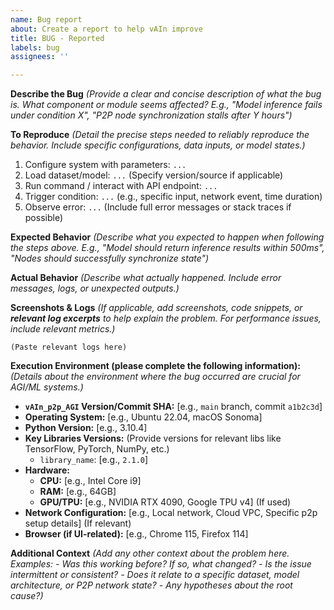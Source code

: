 ```yaml
---
name: Bug report
about: Create a report to help vAIn improve
title: BUG - Reported
labels: bug
assignees: ''

---
```


**Describe the Bug**
*(Provide a clear and concise description of what the bug is. What component or module seems affected? E.g., "Model inference fails under condition X", "P2P node synchronization stalls after Y hours")*

**To Reproduce**
*(Detail the precise steps needed to reliably reproduce the behavior. Include specific configurations, data inputs, or model states.)*
1. Configure system with parameters: `...`
2. Load dataset/model: `...` (Specify version/source if applicable)
3. Run command / interact with API endpoint: `...`
4. Trigger condition: `...` (e.g., specific input, network event, time duration)
5. Observe error: `...` (Include full error messages or stack traces if possible)

**Expected Behavior**
*(Describe what you expected to happen when following the steps above. E.g., "Model should return inference results within 500ms", "Nodes should successfully synchronize state")*

**Actual Behavior**
*(Describe what actually happened. Include error messages, logs, or unexpected outputs.)*

**Screenshots & Logs**
*(If applicable, add screenshots, code snippets, or **relevant log excerpts** to help explain the problem. For performance issues, include relevant metrics.)*

```logs
(Paste relevant logs here)
```

**Execution Environment (please complete the following information):**
*(Details about the environment where the bug occurred are crucial for AGI/ML systems.)*
- **`vAIn_p2p_AGI` Version/Commit SHA:** [e.g., `main` branch, commit `a1b2c3d`]
- **Operating System:** [e.g., Ubuntu 22.04, macOS Sonoma]
- **Python Version:** [e.g., 3.10.4]
- **Key Libraries Versions:** (Provide versions for relevant libs like TensorFlow, PyTorch, NumPy, etc.)
  - `library_name`: [e.g., `2.1.0`]
- **Hardware:**
  - **CPU:** [e.g., Intel Core i9]
  - **RAM:** [e.g., 64GB]
  - **GPU/TPU:** [e.g., NVIDIA RTX 4090, Google TPU v4] (If used)
- **Network Configuration:** [e.g., Local network, Cloud VPC, Specific p2p setup details] (If relevant)
- **Browser (if UI-related):** [e.g., Chrome 115, Firefox 114]

**Additional Context**
*(Add any other context about the problem here. Examples:*
*- Was this working before? If so, what changed?*
*- Is the issue intermittent or consistent?*
*- Does it relate to a specific dataset, model architecture, or P2P network state?*
*- Any hypotheses about the root cause?)*
